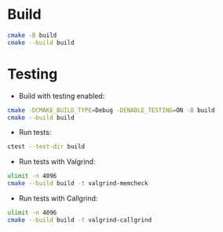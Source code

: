 # Build
```bash
cmake -B build
cmake --build build
```

# Testing
* Build with testing enabled:
```bash
cmake -DCMAKE_BUILD_TYPE=Debug -DENABLE_TESTING=ON -B build
cmake --build build
```
* Run tests:
```bash
ctest --test-dir build
```

* Run tests with Valgrind:
```bash
ulimit -n 4096
cmake --build build -t valgrind-memcheck
```
* Run tests with Callgrind:
```bash
ulimit -n 4096
cmake --build build -t valgrind-callgrind
```  
